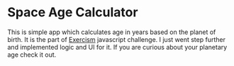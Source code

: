 # Space Age Calculator

This is simple app which calculates age in years based on the planet of birth.
It is the part of [Exercism](https://exercism.org/tracks/javascript/exercises/space-age) javascript challenge.
I just went step further and implemented logic and UI for it.
If you are curious about your planetary age check it out.
